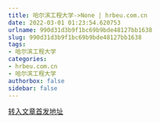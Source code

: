 ```yaml
---
title: 哈尔滨工程大学->None | hrbeu.com.cn
date: 2022-03-01 01:23:54.620753
urlname: 990d31d3b9f1bc69b9bde48127bb1638
slug: 990d31d3b9f1bc69b9bde48127bb1638
tags: 
- 哈尔滨工程大学
categories:
- hrbeu.com.cn
- 哈尔滨工程大学
authorbox: false
sidebar: false
---
```





[转入文章首发地址](http://www.moe.gov.cn/jyb_xwfb/xw_zt/moe_357/s7865/s8417/)